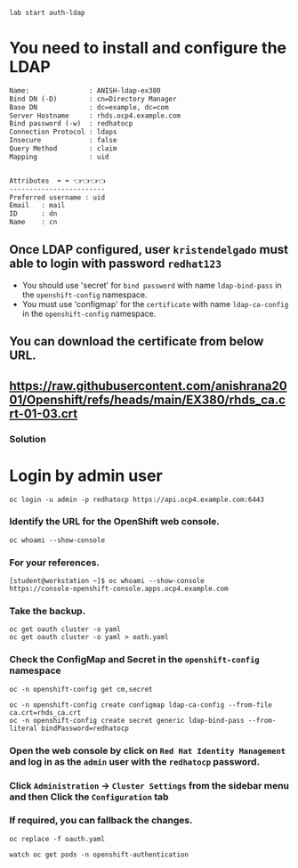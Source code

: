 
```
lab start auth-ldap
```

# You need to install and configure the LDAP 
```html
Name:               : ANISH-ldap-ex380
Bind DN (-D)        : cn=Directory Manager
Base DN             : dc=example, dc=com
Server Hostname     : rhds.ocp4.example.com
Bind password (-w)  : redhatocp
Connection Protocol : ldaps
Insecure            : false
Query Method        : claim
Mapping             : uid


Attributes  ⬅️ ⬅️ 👈👈👈👈
------------------------
Preferred username : uid
Email   : mail
ID      : dn
Name    : cn
```
## Once LDAP configured, user `kristendelgado` must able to login with password `redhat123`
- You should use 'secret' for `bind password` with name `ldap-bind-pass` in the `openshift-config` namespace.
- You must use 'configmap' for the `certificate` with name `ldap-ca-config` in the `openshift-config` namespace.
## You can download the certificate from below URL.
https://raw.githubusercontent.com/anishrana2001/Openshift/refs/heads/main/EX380/rhds_ca.crt-01-03.crt
---


### Solution 
# Login by admin user
```
oc login -u admin -p redhatocp https://api.ocp4.example.com:6443
```
### Identify the URL for the OpenShift web console.
```
oc whoami --show-console
```
### For your references.
```
[student@workstation ~]$ oc whoami --show-console
https://console-openshift-console.apps.ocp4.example.com
```
### Take the backup.

```
oc get oauth cluster -o yaml
oc get oauth cluster -o yaml > oath.yaml
```

### Check the ConfigMap and Secret in the `openshift-config` namespace
```
oc -n openshift-config get cm,secret
```
```
oc -n openshift-config create configmap ldap-ca-config --from-file ca.crt=rhds_ca.crt 
oc -n openshift-config create secret generic ldap-bind-pass --from-literal bindPassword=redhatocp 
```
### Open the web console by click on `Red Hat Identity Management` and log in as the `admin` user with the `redhatocp` password.
### Click `Administration` → `Cluster Settings` from the sidebar menu and then Click the `Configuration` tab



### If required, you can fallback the changes. 
```
oc replace -f oauth.yaml
```
```
watch oc get pods -n openshift-authentication
```
